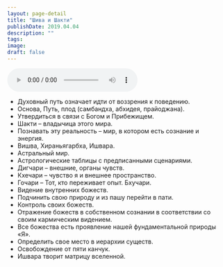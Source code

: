 ```yaml
---
layout: page-detail
title: "Шива и Шакти"
publishDate: 2019.04.04
description: ""
tags:
image:
draft: false
---
```


<audio title="2019.04.04 - Шива и Шакти.mp3" src="/upload/iblock/e95/e95e89e339f6c2e9e0ac7ee5dce24cb2.mp3" controls=""></audio>

* Духовный путь означает идти от воззрения к поведению.
* Основа, Путь, плод (самбандха, абхидея, прайоджана).
* Утвердиться в связи с Богом и Прибежищем.
* Шакти – владычица этого мира.
* Познавать эту реальность – мир, в котором есть сознание и энергия.
* Вишва, Хираньягарбха, Ишвара.
* Астральный мир.
* Астрологические таблицы с предписанными сценариями.
* Дигчари – внешние, органы чувств.
* Кхечари – чувство я и внешнее пространство.
* Гочари – Тот, кто переживает опыт. Бхучари.
* Видение внутренних божеств.
* Подчинить свою природу и из пашу перейти в пати.
* Контроль своих божеств.
* Отражение божеств в собственном сознании в соответствии со своим кармическим видением.
* Все божества есть проявление нашей фундаментальной природы «Я».
* Определить свое место в иерархии существ.
* Освобождение от пяти канчук.
* Ишвара творит матрицу вселенной.

  
